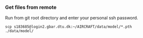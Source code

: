 ### Get files from remote

Run from git root directory and enter your personal ssh password.
```
scp s183685@login2.gbar.dtu.dk:~/AIRCRAFT/data/model/*.pth ./data/model/
```